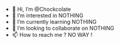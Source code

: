 - 👋 Hi, I’m @Chockcolate
- 👀 I’m interested in NOTHING
- 🌱 I’m currently learning NOTHING
- 💞️ I’m looking to collaborate on NOTHING
- 📫 How to reach me ? NO WAY !

<!---
Chockcolate/Chockcolate is a ✨ special ✨ repository because its `README.md` (this file) appears on your GitHub profile.
You can click the Preview link to take a look at your changes.
--->
